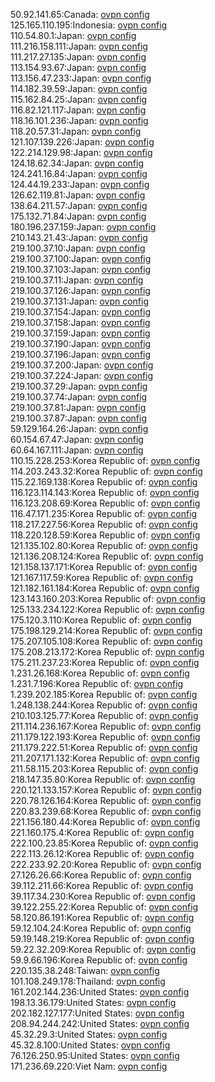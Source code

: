 50.92.141.65:Canada: [ovpn config](vpn/50_92_141_65.ovpn)  
125.165.110.195:Indonesia: [ovpn config](vpn/125_165_110_195.ovpn)  
110.54.80.1:Japan: [ovpn config](vpn/110_54_80_1.ovpn)  
111.216.158.111:Japan: [ovpn config](vpn/111_216_158_111.ovpn)  
111.217.27.135:Japan: [ovpn config](vpn/111_217_27_135.ovpn)  
113.154.93.67:Japan: [ovpn config](vpn/113_154_93_67.ovpn)  
113.156.47.233:Japan: [ovpn config](vpn/113_156_47_233.ovpn)  
114.182.39.59:Japan: [ovpn config](vpn/114_182_39_59.ovpn)  
115.162.84.25:Japan: [ovpn config](vpn/115_162_84_25.ovpn)  
116.82.121.117:Japan: [ovpn config](vpn/116_82_121_117.ovpn)  
118.16.101.236:Japan: [ovpn config](vpn/118_16_101_236.ovpn)  
118.20.57.31:Japan: [ovpn config](vpn/118_20_57_31.ovpn)  
121.107.139.226:Japan: [ovpn config](vpn/121_107_139_226.ovpn)  
122.214.129.98:Japan: [ovpn config](vpn/122_214_129_98.ovpn)  
124.18.62.34:Japan: [ovpn config](vpn/124_18_62_34.ovpn)  
124.241.16.84:Japan: [ovpn config](vpn/124_241_16_84.ovpn)  
124.44.19.233:Japan: [ovpn config](vpn/124_44_19_233.ovpn)  
126.62.119.81:Japan: [ovpn config](vpn/126_62_119_81.ovpn)  
138.64.211.57:Japan: [ovpn config](vpn/138_64_211_57.ovpn)  
175.132.71.84:Japan: [ovpn config](vpn/175_132_71_84.ovpn)  
180.196.237.159:Japan: [ovpn config](vpn/180_196_237_159.ovpn)  
210.143.21.43:Japan: [ovpn config](vpn/210_143_21_43.ovpn)  
219.100.37.10:Japan: [ovpn config](vpn/219_100_37_10.ovpn)  
219.100.37.100:Japan: [ovpn config](vpn/219_100_37_100.ovpn)  
219.100.37.103:Japan: [ovpn config](vpn/219_100_37_103.ovpn)  
219.100.37.11:Japan: [ovpn config](vpn/219_100_37_11.ovpn)  
219.100.37.126:Japan: [ovpn config](vpn/219_100_37_126.ovpn)  
219.100.37.131:Japan: [ovpn config](vpn/219_100_37_131.ovpn)  
219.100.37.154:Japan: [ovpn config](vpn/219_100_37_154.ovpn)  
219.100.37.158:Japan: [ovpn config](vpn/219_100_37_158.ovpn)  
219.100.37.159:Japan: [ovpn config](vpn/219_100_37_159.ovpn)  
219.100.37.190:Japan: [ovpn config](vpn/219_100_37_190.ovpn)  
219.100.37.196:Japan: [ovpn config](vpn/219_100_37_196.ovpn)  
219.100.37.200:Japan: [ovpn config](vpn/219_100_37_200.ovpn)  
219.100.37.224:Japan: [ovpn config](vpn/219_100_37_224.ovpn)  
219.100.37.29:Japan: [ovpn config](vpn/219_100_37_29.ovpn)  
219.100.37.74:Japan: [ovpn config](vpn/219_100_37_74.ovpn)  
219.100.37.81:Japan: [ovpn config](vpn/219_100_37_81.ovpn)  
219.100.37.87:Japan: [ovpn config](vpn/219_100_37_87.ovpn)  
59.129.164.26:Japan: [ovpn config](vpn/59_129_164_26.ovpn)  
60.154.67.47:Japan: [ovpn config](vpn/60_154_67_47.ovpn)  
60.64.167.111:Japan: [ovpn config](vpn/60_64_167_111.ovpn)  
110.15.228.253:Korea Republic of: [ovpn config](vpn/110_15_228_253.ovpn)  
114.203.243.32:Korea Republic of: [ovpn config](vpn/114_203_243_32.ovpn)  
115.22.169.138:Korea Republic of: [ovpn config](vpn/115_22_169_138.ovpn)  
116.123.114.143:Korea Republic of: [ovpn config](vpn/116_123_114_143.ovpn)  
116.123.208.69:Korea Republic of: [ovpn config](vpn/116_123_208_69.ovpn)  
116.47.171.235:Korea Republic of: [ovpn config](vpn/116_47_171_235.ovpn)  
118.217.227.56:Korea Republic of: [ovpn config](vpn/118_217_227_56.ovpn)  
118.220.128.59:Korea Republic of: [ovpn config](vpn/118_220_128_59.ovpn)  
121.135.102.80:Korea Republic of: [ovpn config](vpn/121_135_102_80.ovpn)  
121.136.208.124:Korea Republic of: [ovpn config](vpn/121_136_208_124.ovpn)  
121.158.137.171:Korea Republic of: [ovpn config](vpn/121_158_137_171.ovpn)  
121.167.117.59:Korea Republic of: [ovpn config](vpn/121_167_117_59.ovpn)  
121.182.161.184:Korea Republic of: [ovpn config](vpn/121_182_161_184.ovpn)  
123.143.160.203:Korea Republic of: [ovpn config](vpn/123_143_160_203.ovpn)  
125.133.234.122:Korea Republic of: [ovpn config](vpn/125_133_234_122.ovpn)  
175.120.3.110:Korea Republic of: [ovpn config](vpn/175_120_3_110.ovpn)  
175.198.129.214:Korea Republic of: [ovpn config](vpn/175_198_129_214.ovpn)  
175.207.105.108:Korea Republic of: [ovpn config](vpn/175_207_105_108.ovpn)  
175.208.213.172:Korea Republic of: [ovpn config](vpn/175_208_213_172.ovpn)  
175.211.237.23:Korea Republic of: [ovpn config](vpn/175_211_237_23.ovpn)  
1.231.26.168:Korea Republic of: [ovpn config](vpn/1_231_26_168.ovpn)  
1.231.7.196:Korea Republic of: [ovpn config](vpn/1_231_7_196.ovpn)  
1.239.202.185:Korea Republic of: [ovpn config](vpn/1_239_202_185.ovpn)  
1.248.138.244:Korea Republic of: [ovpn config](vpn/1_248_138_244.ovpn)  
210.103.125.77:Korea Republic of: [ovpn config](vpn/210_103_125_77.ovpn)  
211.114.236.167:Korea Republic of: [ovpn config](vpn/211_114_236_167.ovpn)  
211.179.122.193:Korea Republic of: [ovpn config](vpn/211_179_122_193.ovpn)  
211.179.222.51:Korea Republic of: [ovpn config](vpn/211_179_222_51.ovpn)  
211.207.171.132:Korea Republic of: [ovpn config](vpn/211_207_171_132.ovpn)  
211.58.115.203:Korea Republic of: [ovpn config](vpn/211_58_115_203.ovpn)  
218.147.35.80:Korea Republic of: [ovpn config](vpn/218_147_35_80.ovpn)  
220.121.133.157:Korea Republic of: [ovpn config](vpn/220_121_133_157.ovpn)  
220.78.126.164:Korea Republic of: [ovpn config](vpn/220_78_126_164.ovpn)  
220.83.239.68:Korea Republic of: [ovpn config](vpn/220_83_239_68.ovpn)  
221.156.180.44:Korea Republic of: [ovpn config](vpn/221_156_180_44.ovpn)  
221.160.175.4:Korea Republic of: [ovpn config](vpn/221_160_175_4.ovpn)  
222.100.23.85:Korea Republic of: [ovpn config](vpn/222_100_23_85.ovpn)  
222.113.26.12:Korea Republic of: [ovpn config](vpn/222_113_26_12.ovpn)  
222.233.92.20:Korea Republic of: [ovpn config](vpn/222_233_92_20.ovpn)  
27.126.26.66:Korea Republic of: [ovpn config](vpn/27_126_26_66.ovpn)  
39.112.211.66:Korea Republic of: [ovpn config](vpn/39_112_211_66.ovpn)  
39.117.34.230:Korea Republic of: [ovpn config](vpn/39_117_34_230.ovpn)  
39.122.255.22:Korea Republic of: [ovpn config](vpn/39_122_255_22.ovpn)  
58.120.86.191:Korea Republic of: [ovpn config](vpn/58_120_86_191.ovpn)  
59.12.104.24:Korea Republic of: [ovpn config](vpn/59_12_104_24.ovpn)  
59.19.148.219:Korea Republic of: [ovpn config](vpn/59_19_148_219.ovpn)  
59.22.32.209:Korea Republic of: [ovpn config](vpn/59_22_32_209.ovpn)  
59.9.66.196:Korea Republic of: [ovpn config](vpn/59_9_66_196.ovpn)  
220.135.38.248:Taiwan: [ovpn config](vpn/220_135_38_248.ovpn)  
101.108.249.178:Thailand: [ovpn config](vpn/101_108_249_178.ovpn)  
161.202.144.236:United States: [ovpn config](vpn/161_202_144_236.ovpn)  
198.13.36.179:United States: [ovpn config](vpn/198_13_36_179.ovpn)  
202.182.127.177:United States: [ovpn config](vpn/202_182_127_177.ovpn)  
208.94.244.242:United States: [ovpn config](vpn/208_94_244_242.ovpn)  
45.32.29.3:United States: [ovpn config](vpn/45_32_29_3.ovpn)  
45.32.8.100:United States: [ovpn config](vpn/45_32_8_100.ovpn)  
76.126.250.95:United States: [ovpn config](vpn/76_126_250_95.ovpn)  
171.236.69.220:Viet Nam: [ovpn config](vpn/171_236_69_220.ovpn)  
